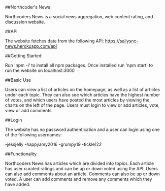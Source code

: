 ##Northcoder's News

Northcoders News is a social news aggregation, web content rating, and discussion website. 

##API

The website fetches data from the following API: 
https://sallysnc-news.herokuapp.com/api

##Getting Started

Run 'npm -i' to install all npm packages.
Once installed run 'npm start' to run the website on localhost:3000

##Basic Use

Users can view a list of articles on the homepage, as well as a list of articles under each topic. They can also see which articles have the highest number of votes, and which users have posted the most articles by viewing the charts on the left of the page. 
Users must login to view or add articles, vote, view or add comments. 

##Login

The website has no password authentication and a user can login using one of the following usernames: 

-jessjelly
-happyamy2016
-grumpy19
-tickle122

##Functionality

Northcoders News has articles which are divided into topics. Each article has user curated ratings and can be up or down voted using the API. Users can also add comments about an article. Comments can also be up or down voted. A user can add comments and remove any comments which they have added.
